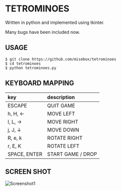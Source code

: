 # TETROMINOES

Written in python and implemented using tkinter.

Many bugs have been included now.


## USAGE

```
$ git clone https://github.com/misebox/tetrominoes
$ cd tetrominoes
$ python tetrominoes.py
```

## KEYBOARD MAPPING

|key|description|
|:-|:-|
|ESCAPE|QUIT GAME|
|h, H, ←|MOVE LEFT|
|l, L, →|MOVE RIGHT|
|j, J, ↓|MOVE DOWN|
|R, e, k|ROTATE RIGHT|
|r, E, K|ROTATE LEFT|
|SPACE, ENTER|START GAME / DROP|


## SCREEN SHOT

![Screenshot1](https://github.com/misebox/tetrominoes/blob/images/ss01.png)
